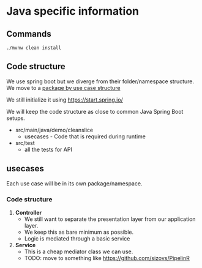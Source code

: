 # Java specific information

## Commands

`./mvnw clean install`

## Code structure
We use spring boot but we diverge from their folder/namespace structure. We move to a [package by use case structure](https://medium.com/sahibinden-technology/package-by-layer-vs-package-by-feature-7e89cde2ae3a)

We still initialize it using https://start.spring.io/

We will keep the code structure as close to common Java Spring Boot setups.

* src/main/java/demo/cleanslice
  * usecases - Code that is required during runtime
* src/test
  * all the tests for API

## usecases

Each use case will be in its own package/namespace.

### Code structure

1. **Controller**
   * We still want to separate the presentation layer from our application layer.
   * We keep this as bare minimum as possible.
   * Logic is mediated through a basic service
2. **Service**
   * This is a cheap mediator class we can use.
   * TODO: move to something like https://github.com/sizovs/PipelinR
